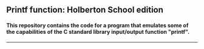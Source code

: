 ## Printf function: Holberton School edition
#### This repository contains the code for a program that emulates some of the capabilities of the C standard library input/output function "printf". 
-------------------------------------------------------------------------------------------------------------
